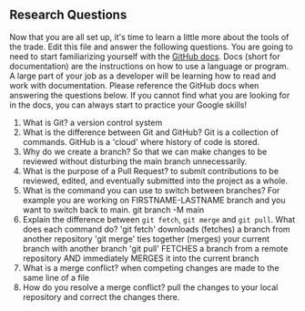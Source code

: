 ## Research Questions 

Now that you are all set up, it's time to learn a little more about the tools of the trade. Edit this file and answer the following questions. You are going to need to start familiarizing yourself with the [GitHub docs](https://docs.github.com/en). Docs (short for documentation) are the instructions on how to use a language or program. A large part of your job as a developer will be learning how to read and work with documentation. Please reference the GitHub docs when answering the questions below. If you cannot find what you are looking for in the docs, you can always start to practice your Google skills!

1. What is Git? a version control system
2. What is the difference between Git and GitHub? Git is a collection of commands. GitHub is a 'cloud' where history of code is stored.
3. Why do we create a branch? So that we can make changes to be reviewed without disturbing the main branch unnecessarily.
4. What is the purpose of a Pull Request? to submit contributions to be reviewed, edited, and eventually submitted into the project as a whole.
5. What is the command you can use to switch between branches? For example you are working on FIRSTNAME-LASTNAME branch and you want to switch back to main. git branch -M main
6. Explain the difference between `git fetch`, `git merge` and `git pull`. What does each command do?
'git fetch' downloads (fetches) a branch from another repository
'git merge' ties together (merges) your current branch with another branch
'git pull' FETCHES a branch from a remote repository AND immediately MERGES it into the current branch
7. What is a merge conflict? when competing changes are made to the same line of a file
8. How do you resolve a merge conflict? pull the changes to your local repository and correct the changes there.
